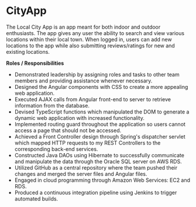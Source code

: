 # CityApp

The Local City App is an app meant for both indoor and outdoor enthusiasts. The app gives any user the ability to search and view various locations within their local town. When logged in, users can add new locations to the app while also submitting reviews/ratings for new and existing locations.

<b>Roles / Responsibilities</b>
<ul>
<li>Demonstrated leadership by assigning roles and tasks to other team members and providing assistance whenever necessary.</li>
<li>Designed the Angular components with CSS to create a more appealing web application.</li>
<li>Executed AJAX calls from Angular front-end to server to retrieve information from the database.</li>
<li>Devised TypeScript functions which manipulated the DOM to generate a dynamic web application with increased functionality.</li>
<li>Implemented routing guard throughout the application so users cannot access a page that should not be accessed.</li>
<li>Achieved a Front Controller design through Spring's dispatcher servlet which mapped HTTP requests to my REST Controllers to the corresponding back-end services.</li>
<li>Constructed Java DAOs using Hibernate to successfully communicate and manipulate the data through the Oracle SQL server on AWS RDS.</li>
<li>Utilized GitHub as a central repository where the team pushed their changes and merged the server files and Angular files.</li>
<li>Engaged in cloud programming through Amazon Web Services: EC2 and RDS.</li>
<li>Produced a continuous integration pipeline using Jenkins to trigger automated builds.</li>
</ul>
